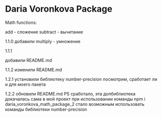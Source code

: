 # Daria Voronkova Package

Math functions:

add - сложение
subtract - вычитание

1.1.0
добавили multiply - умножение

1.1.1

добавили README.md

1.1.2
изменили README.md

1.2.1
установили библиотеку number-precision
посмотрим, сработает ли и для моего пакета

1.2.2
обновили README.md
PS сработало,
эта допбиблиотека докачалась сама в мой проект при использовании команды
npm i daria_voronkova_math_package_2
стало возможным использовать команды библиотеки number-precision

